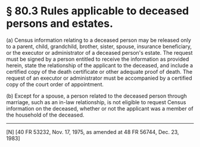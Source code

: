 # § 80.3   Rules applicable to deceased persons and estates.

(a) Census information relating to a deceased person may be released only to a parent, child, grandchild, brother, sister, spouse, insurance beneficiary, or the executor or administrator of a deceased person's estate. The request must be signed by a person entitled to receive the information as provided herein, state the relationship of the applicant to the deceased, and include a certified copy of the death certificate or other adequate proof of death. The request of an executor or administrator must be accompanied by a certified copy of the court order of appointment. 


(b) Except for a spouse, a person related to the deceased person through marriage, such as an in-law relationship, is not eligible to request Census information on the deceased, whether or not the applicant was a member of the household of the deceased. 



---

[N] [40 FR 53232, Nov. 17, 1975, as amended at 48 FR 56744, Dec. 23, 1983]




